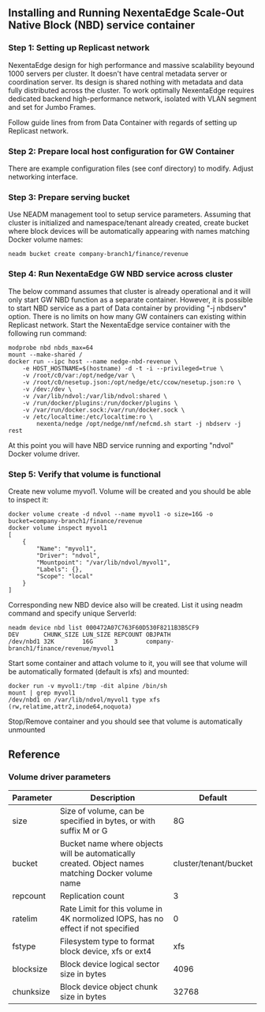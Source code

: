 ## Installing and Running NexentaEdge Scale-Out Native Block (NBD) service container

### Step 1: Setting up Replicast network
NexentaEdge design for high performance and massive scalability beyound 1000 servers per cluster. It doesn't have central metadata server or coordination server. Its design is shared nothing with metadata and data fully distributed across the cluster. To work optimally NexentaEdge requires dedicated backend high-performance network, isolated with VLAN segment and set for Jumbo Frames.

Follow guide lines from from Data Container with regards of setting up Replicast network.

### Step 2: Prepare local host configuration for GW Container
There are example configuration files (see conf directory) to modify. Adjust networking interface. 

### Step 3: Prepare serving bucket
Use NEADM management tool to setup service parameters. Assuming that cluster is initialized and namespace/tenant already created, create bucket where block devices will be automatically appearing with names matching Docker volume names:
```
neadm bucket create company-branch1/finance/revenue
```

### Step 4: Run NexentaEdge GW NBD service across cluster
The below command assumes that cluster is already operational and it will only start GW NBD function as a separate container. However, it is possible to start NBD service as a part of Data container by providing "-j nbdserv" option. There is no limits on how many GW containers can existing within Replicast network. Start the NexentaEdge service container with the following run command:
```
modprobe nbd nbds_max=64
mount --make-shared /
docker run --ipc host --name nedge-nbd-revenue \
	-e HOST_HOSTNAME=$(hostname) -d -t -i --privileged=true \
	-v /root/c0/var:/opt/nedge/var \
	-v /root/c0/nesetup.json:/opt/nedge/etc/ccow/nesetup.json:ro \
	-v /dev:/dev \
	-v /var/lib/ndvol:/var/lib/ndvol:shared \
	-v /run/docker/plugins:/run/docker/plugins \
	-v /var/run/docker.sock:/var/run/docker.sock \
	-v /etc/localtime:/etc/localtime:ro \
        nexenta/nedge /opt/nedge/nmf/nefcmd.sh start -j nbdserv -j rest
```

At this point you will have NBD service running and exporting "ndvol" Docker volume driver.

### Step 5: Verify that volume is functional
Create new volume myvol1. Volume will be created and you should be able to inspect it:

```
docker volume create -d ndvol --name myvol1 -o size=16G -o bucket=company-branch1/finance/revenue
docker volume inspect myvol1
[
    {
        "Name": "myvol1",
        "Driver": "ndvol",
        "Mountpoint": "/var/lib/ndvol/myvol1",
        "Labels": {},
        "Scope": "local"
    }
]
```

Corresponding new NBD device also will be created. List it using neadm command and specify unique ServerId:
```
neadm device nbd list 000472A07C763F60D530F8211B3B5CF9
DEV       CHUNK_SIZE LUN_SIZE REPCOUNT OBJPATH
/dev/nbd1 32K        16G      3        company-branch1/finance/revenue/myvol1
```

Start some container and attach volume to it, you will see that volume will be automatically formated (default is xfs) and mounted:
```
docker run -v myvol1:/tmp -dit alpine /bin/sh
mount | grep myvol1
/dev/nbd1 on /var/lib/ndvol/myvol1 type xfs (rw,relatime,attr2,inode64,noquota)
```

Stop/Remove container and you should see that volume is automatically unmounted

## Reference

### Volume driver parameters

| Parameter | Description | Default |
|------------|-------|--------|
| size | Size of volume, can be specified in bytes, or with suffix M or G | 8G |
| bucket | Bucket name where objects will be automatically created. Object names matching Docker volume name | cluster/tenant/bucket |
| repcount | Replication count | 3 |
| ratelim | Rate Limit for this volume in 4K normolized IOPS, has no effect if not specified | 0 |
| fstype | Filesystem type to format block device, xfs or ext4 | xfs |
| blocksize | Block device logical sector size in bytes | 4096 |
| chunksize | Block device object chunk size in bytes | 32768 |
